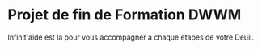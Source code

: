 # Projet de fin de Formation DWWM 

Infinit'aide est la pour vous accompagner a chaque etapes de votre Deuil. 